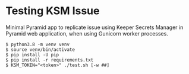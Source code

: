 Testing KSM Issue
=================

Minimal Pyramid app to replicate issue using Keeper Secrets Manager in Pyramid web application,
when using Gunicorn worker processes.

```
$ python3.8 -m venv venv
$ source venv/bin/activate
$ pip install -U pip
$ pip install -r requirements.txt
$ KSM_TOKEN="<token>" ./test.sh [-w ##]
```

